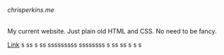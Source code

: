 ###### chrisperkins.me

My current website. Just plain old HTML and CSS. No need to be fancy.

[Link](http://www.chrisperkins.me)
s
ss
s
ss
sssssssss
ssssssss
s
ss
ss
s
s
s
